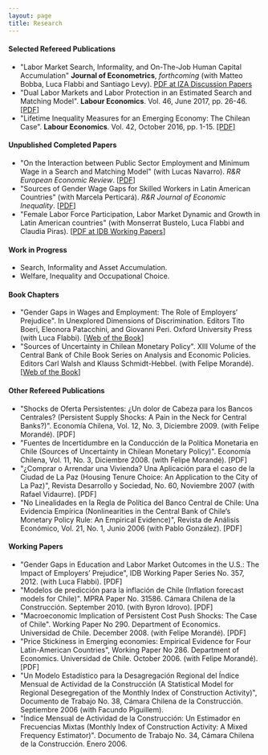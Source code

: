 ```yaml
---
layout: page
title: Research
---
```


#### Selected Refereed Publications

- "Labor Market Search, Informality, and On-The-Job Human Capital Accumulation" **Journal of Econometrics**, *forthcoming* (with Matteo Bobba, Luca Flabbi and Santiago Levy). [PDF at IZA Discussion Papers](http://ftp.iza.org/dp12091.pdf)
- "Dual Labor Markets and Labor Protection in an Estimated Search and Matching Model". **Labour Economics**. Vol. 46, June 2017, pp. 26-46. [[PDF]](/assets/pdf/Tejada_LE_2017.pdf)
- "Lifetime Inequality Measures for an Emerging Economy: The Chilean Case". **Labour Economics**. Vol. 42, October 2016, pp. 1-15. [[PDF]](/assets/pdf/Tejada_LE_2016.pdf)

####  Unpublished Completed Papers

- "On the Interaction between Public Sector Employment and Minimum Wage in a Search and Matching Model" (with Lucas Navarro). *R&R European Economic Review*. [[PDF](/assets/pdf/11.2018_Navarro_Tejada_EER.pdf)]
- "Sources of Gender Wage Gaps for Skilled Workers in Latin American Countries" (with Marcela Perticará). *R&R Journal of Economic Inequality*. [[PDF](/assets/pdf/PerticaraTejadaGapsLA2018.pdf)]
- "Female Labor Force Participation, Labor Market Dynamic and Growth in Latin American countries" (with Monserrat Bustelo, Luca Flabbi and Claudia Piras). [[PDF at IDB Working Papers](https://publications.iadb.org/en/female-labor-force-participation-labor-market-dynamic-and-growth-lac-0)]

#### Work in Progress

- Search, Informality and Asset Accumulation.
- Welfare, Inequality and Occupational Choice.

#### Book Chapters

- "Gender Gaps in Wages and Employment: The Role of Employers’ Prejudice". In Unexplored Dimensions of Discrimination. Editors Tito Boeri, Eleonora Patacchini, and Giovanni Peri. Oxford University Press (with Luca Flabbi). [[Web of the Book](https://global.oup.com/academic/product/unexplored-dimensions-of-discrimination-9780198729853?q=Boeri&lang=en&cc=cl)]
- "Sources of Uncertainty in Chilean Monetary Policy". XIII Volume of the Central Bank of Chile Book Series on Analysis and Economic Policies. Editors Carl Walsh and Klauss Schmidt-Hebbel. (with Felipe Morandé). [[Web of the Book](https://www.bcentral.cl/en/web/central-bank-of-chile/-/volume-13-monetary-policy-under-uncertainty-and-learni-1)]

#### Other Refereed Publications

- "Shocks de Oferta Persistentes: ¿Un dolor de Cabeza para los Bancos Centrales? (Persistent Supply Shocks: A Pain in the Neck for Central Banks?)". Economía Chilena, Vol. 12, No. 3, Diciembre 2009. (with Felipe Morandé). [PDF]
- "Fuentes de Incertidumbre en la Conducción de la Política Monetaria en Chile (Sources of Uncertainty in Chilean Monetary Policy)". Economía Chilena, Vol. 11, No. 3, Diciembre 2008. (with Felipe Morandé). [PDF]
- "¿Comprar o Arrendar una Vivienda? Una Aplicación para el caso de la Ciudad de La Paz (Housing Tenure Choice: An Application to the City of La Paz)", Revista Desarrollo y Sociedad, No. 60, Noviembre 2007 (with Rafael Vidaurre). [PDF]
- "No Linealidades en la Regla de Política del Banco Central de Chile: Una Evidencia Empírica (Nonlinearities in the Central Bank of Chile’s Monetary Policy Rule: An Empirical Evidence)", Revista de Análisis Económico, Vol. 21, No. 1, Junio 2006 (with Pablo González). [PDF]

#### Working Papers

- "Gender Gaps in Education and Labor Market Outcomes in the U.S.: The Impact of Employers’ Prejudice", IDB Working Paper Series No. 357, 2012. (with Luca Flabbi). [PDF]
- "Modelos de predicción para la inflación de Chile (Inflation forecast models for Chile)". MPRA Paper No. 31586. Cámara Chilena de la Construcción. September 2010. (with Byron Idrovo). [PDF]
- "Macroeconomic Implication of Persistent Cost Push Shocks: The Case of Chile". Working Paper No 290. Department of Economics. Universidad de Chile. December 2008. (with Felipe Morandé). [PDF]
- "Price Stickiness in Emerging economies: Empirical Evidence for Four Latin-American Countries", Working Paper No 286. Department of Economics. Universidad de Chile. October 2006. (with Felipe Morandé). [PDF]
- "Un Modelo Estadístico para la Desagregación Regional del Índice Mensual de Actividad de la Construcción (A Statistical Model for Regional Desegregation of the Monthly Index of Construction Activity)", Documento de Trabajo No. 38, Cámara Chilena de la Construcción. Septiembre 2006 (with Facundo Piguillem).
- "Índice Mensual de Actividad de la Construcción: Un Estimador en Frecuencias Mixtas (Monthly Index of Construction Activity: A Mixed Frequency Estimator)". Documento de Trabajo No. 34, Cámara Chilena de la Construcción. Enero 2006.
